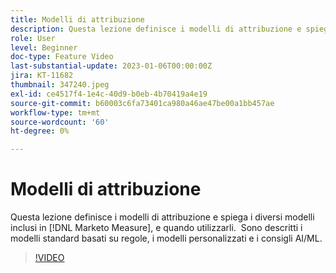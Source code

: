 ```yaml
---
title: Modelli di attribuzione
description: Questa lezione definisce i modelli di attribuzione e spiega i diversi modelli inclusi in [!DNL Marketo Measure], e quando utilizzarli.  Sono descritti i modelli standard basati su regole, i modelli personalizzati e i consigli AI/ML.
role: User
level: Beginner
doc-type: Feature Video
last-substantial-update: 2023-01-06T00:00:00Z
jira: KT-11682
thumbnail: 347240.jpeg
exl-id: ce4517f4-1e4c-40d9-b0eb-4b70419a4e19
source-git-commit: b60003c6fa73401ca980a46ae47be00a1bb457ae
workflow-type: tm+mt
source-wordcount: '60'
ht-degree: 0%

---
```


# Modelli di attribuzione

Questa lezione definisce i modelli di attribuzione e spiega i diversi modelli inclusi in [!DNL Marketo Measure], e quando utilizzarli.  Sono descritti i modelli standard basati su regole, i modelli personalizzati e i consigli AI/ML.

>[!VIDEO](https://video.tv.adobe.com/v/347240/?quality=12&learn=on)
